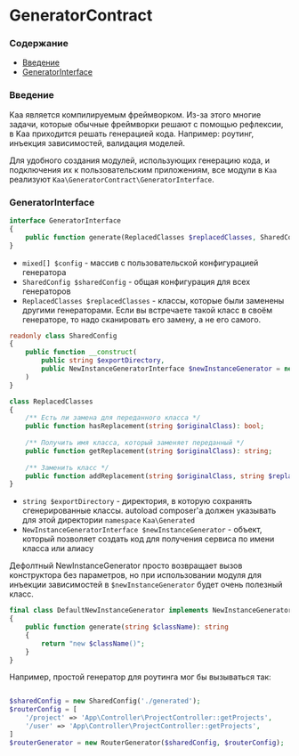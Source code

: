 # GeneratorContract

### Содержание

* [Введение](#введение)
* [GeneratorInterface](#generatorinterface)

### Введение

Kaa является компилируемым фреймворком.
Из-за этого многие задачи, которые обычные фреймворки решают с помощью рефлексии, в Kaa приходится решать генерацией
кода.
Например: роутинг, инъекция зависимостей, валидация моделей.

Для удобного создания модулей, использующих генерацию кода, и подключения их к пользовательским приложениям, все модули
в `Kaa` реализуют `Kaa\GeneratorContract\GeneratorInterface`.

### GeneratorInterface

```php
interface GeneratorInterface
{
    public function generate(ReplacedClasses $replacedClasses, SharedConfig $sharedConfig, array $config): void;
}
```

* `mixed[] $config` - массив с пользовательской конфигурацией генератора
* `SharedConfig $sharedConfig` - общая конфигурация для всех генераторов
* `ReplacedClasses $replacedClasses` - классы, которые были заменены другими генераторами.
  Если вы встречаете такой класс в своём генераторе, то надо сканировать его замену, а не его самого.

```php
readonly class SharedConfig
{
    public function __construct(
        public string $exportDirectory,
        public NewInstanceGeneratorInterface $newInstanceGenerator = new Kaa\GeneratorContract\DefaultNewInstanceGenerator(),
    )
}

class ReplacedClasses
{
    /** Есть ли замена для переданного класса */
    public function hasReplacement(string $originalClass): bool;
    
    /** Получить имя класса, который заменяет переданный */
    public function getReplacement(string $originalClass): string;
    
    /** Заменить класс */
    public function addReplacement(string $originalClass, string $replacementClass);
}
```

* `string $exportDirectory` - директория, в которую сохранять сгенерированные классы.
  autoload composer'а должен указывать для этой директории `namespace` `Kaa\Generated`
* `NewInstanceGeneratorInterface $newInstanceGenerator` - объект, который позволяет создать код для получения сервиса по
  имени класса или алиасу

Дефолтный NewInstanceGenerator просто возвращает вызов конструктора без параметров, но при использовании модуля для
инъекции зависимостей в `$newInstanceGenerator` будет очень полезный класс.

```php
final class DefaultNewInstanceGenerator implements NewInstanceGeneratorInterface
{
    public function generate(string $className): string
    {
        return "new $className()";
    }
}
```

Например, простой генератор для роутинга мог бы вызываться так:

```php

$sharedConfig = new SharedConfig('./generated');
$routerConfig = [
    '/project' => 'App\Controller\ProjectController::getProjects',
    '/user' => 'App\Controller\ProjectController::getProjects',
]
$routerGenerator = new RouterGenerator($sharedConfig, $routerConfig);
```
